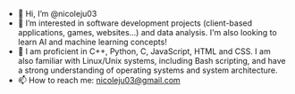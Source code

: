 - 👋 Hi, I’m @nicoleju03
- 👀 I’m interested in software development projects (client-based applications, games, websites...) and data analysis. I'm also looking to learn AI and machine learning concepts!
- 🌱 I am proficient in C++, Python, C, JavaScript, HTML and CSS. I am also familiar with Linux/Unix systems, including Bash scripting, and have a strong understanding of operating systems and system architecture.
- 📫 How to reach me: nicoleju03@gmail.com

<!---
nicoleju03/nicoleju03 is a ✨ special ✨ repository because its `README.md` (this file) appears on your GitHub profile.
You can click the Preview link to take a look at your changes.
--->
